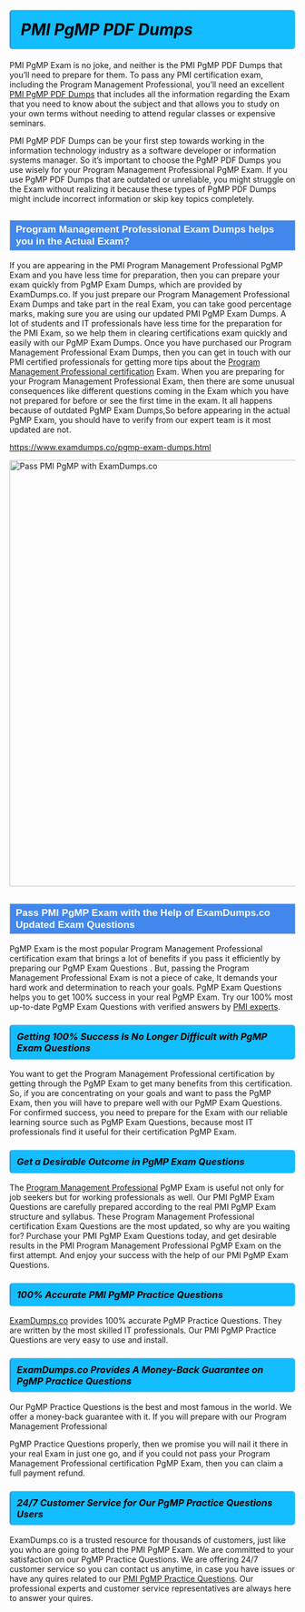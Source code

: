<h1>                <strong><span style="display: block; color: #000000; background: #14BDFF; border: 0.5px solid #AED6F1; border-left: 3px solid #3498DB; padding: .6em; border-radius: 6px;">                     <em>PMI PgMP <span class="exam_variation">PDF Dumps</span> </em>                </span></strong>            </h1>                        <p>PMI PgMP Exam is no joke, and neither is the PMI PgMP <span class="exam_variation">PDF Dumps</span> that you’ll need to prepare for them. To pass any PMI certification exam,             including the Program Management Professional, you’ll need an excellent <a href="https://www.examdumps.co/pgmp-exam-dumps.html">PMI PgMP <span class="exam_variation">PDF Dumps</span></a> that includes             all the information regarding the Exam that you need to know about the subject and that allows you to study on your own terms             without needing to attend regular classes or expensive seminars.</p>                        <p>PMI PgMP <span class="exam_variation">PDF Dumps</span> can be your first step towards working in the information technology industry as a software developer or             information systems manager. So it’s important to choose the PgMP <span class="exam_variation">PDF Dumps</span> you use wisely for your             Program Management Professional PgMP Exam. If you use PgMP <span class="exam_variation">PDF Dumps</span>             that are outdated or unreliable, you might struggle on the Exam without realizing it because these types of PgMP <span class="exam_variation">PDF Dumps</span>             might include incorrect information or skip key topics completely.</p>                        <h2 style="background: #4287ec; border: 1px solid #cccccc; padding: 5px 10px;">                <span style="color: #ffffff;">                    <span style="font-size: 11pt;">                        <span style="line-height: normal;">                            <span style="font-family: Calibri,sans-serif;">                                <strong>                                    <span style="font-size: 13.0pt;">Program Management Professional <span class="exam_variation2">Exam Dumps</span> helps you in the Actual Exam?</span>                                </strong>                            </span>                        </span>                    </span>                </span>            </h2>                        <p>If you are appearing in the PMI Program Management Professional PgMP Exam and             you have less time for preparation, then you can prepare your exam quickly from PgMP <span class="exam_variation2">Exam Dumps</span>, which are provided by ExamDumps.co.             If you just prepare our Program Management Professional <span class="exam_variation2">Exam Dumps</span> and take part in the real Exam, you can take good percentage marks, making sure you are             using our updated PMI PgMP <span class="exam_variation2">Exam Dumps</span>. A lot of students and IT professionals have less time for the preparation for the PMI Exam,             so we help them in clearing certifications exam quickly and easily with our PgMP <span class="exam_variation2">Exam Dumps</span>. Once you have purchased our             Program Management Professional <span class="exam_variation2">Exam Dumps</span>, then you can get in touch with our             PMI certified professionals for getting more tips about the <a href="https://www.examdumps.co/pgmp-certification-exam-dumps.html">Program Management Professional certification</a> Exam. When you are preparing for your              Program Management Professional Exam, then there are some unusual consequences like different questions coming in the Exam which you have not prepared            for before or see the first time in the exam. It all happens because of outdated PgMP <span class="exam_variation2">Exam Dumps</span>,So before appearing in the actual             PgMP Exam, you should have to verify from our expert team is it most updated are not.</p>                        <p><a href="https://www.examdumps.co/pgmp-exam-dumps.html">https://www.examdumps.co/pgmp-exam-dumps.html</a></p>                        <p><a href="https://www.examdumps.co/"><img src="https://www.examdumps.co//images/banners/big-sale-20-percent-discount-offer-examdumps.jpg" class="postImage" alt="Pass PMI PgMP with ExamDumps.co" width="750"></a></p>                            <h2 style="background: #4287ec; border: 1px solid #cccccc; padding: 5px 10px;">                <span style="color: #ffffff;">                    <span style="font-size: 11pt;">                        <span style="line-height: normal;">                            <span style="font-family: Calibri,sans-serif;">                                <strong>                                    <span style="font-size: 13.0pt;">Pass PMI PgMP Exam with the Help of ExamDumps.co Updated <span class="exam_variation3">Exam Questions</span></span>                                </strong>                            </span>                        </span>                    </span>                </span>            </h2>                        <p>PgMP Exam is the most popular Program Management Professional certification exam that brings a             lot of benefits if you pass it efficiently by preparing our PgMP <span class="exam_variation3">Exam Questions</span> . But, passing the Program Management Professional Exam is not a piece of cake,             It demands your hard work and determination to reach your goals. PgMP <span class="exam_variation3">Exam Questions</span> helps you to get 100% success in your real PgMP Exam.             Try our 100% most up-to-date PgMP <span class="exam_variation3">Exam Questions</span> with verified answers by <a href="https://www.examdumps.co/pmi-exam-dumps.html">PMI experts</a>.</p>                        <h3>                <strong>                    <span style="display: block; color: #000000; background: #14BDFF; border: 0.5px solid #AED6F1; border-left: 3px solid #3498DB; padding: .6em; border-radius: 6px;">                        <em>Getting 100% Success Is No Longer Difficult with PgMP <span class="exam_variation3">Exam Questions</span></em>                    </span>                </strong>            </h3>                        <p>You want to get the Program Management Professional certification by getting through the PgMP Exam to get many benefits from this certification.             So, if you are concentrating on your goals and want to pass the PgMP Exam, then you will have to prepare well with our PgMP <span class="exam_variation3">Exam Questions</span>.             For confirmed success, you need to prepare for the Exam with our reliable learning source such as PgMP <span class="exam_variation3">Exam Questions</span>, because most             IT professionals find it useful for their certification PgMP Exam.</p>                        <h3>                <strong>                    <span style="display: block; color: #000000; background: #14BDFF; border: 0.5px solid #AED6F1; border-left: 3px solid #3498DB; padding: .6em; border-radius: 6px;">                        <em>Get a Desirable Outcome in PgMP <span class="exam_variation3">Exam Questions</span></em>                    </span>                </strong>            </h3>                        <p>The <a href="https://www.examdumps.co/pgmp-exam-dumps.html">Program Management Professional</a> PgMP Exam is useful not only for job seekers but             for working professionals as well. Our PMI PgMP <span class="exam_variation3">Exam Questions</span> are carefully prepared according to the real PMI PgMP Exam structure and syllabus.             These Program Management Professional certification <span class="exam_variation3">Exam Questions</span> are the most updated, so why are you waiting for? Purchase your PMI PgMP <span class="exam_variation3">Exam Questions</span> today,             and get desirable results in the PMI Program Management Professional PgMP Exam on the first attempt.             And enjoy your success with the help of our PMI PgMP <span class="exam_variation3">Exam Questions</span>.</p>                        <h3>                <strong>                    <span style="display: block; color: #000000; background: #14BDFF; border: 0.5px solid #AED6F1; border-left: 3px solid #3498DB; padding: .6em; border-radius: 6px;">                        <em>100% Accurate PMI PgMP <span class="exam_variation4">Practice Questions</span></em>                    </span>                </strong>            </h3>                        <p><a href="https://www.examdumps.co/">ExamDumps.co</a> provides 100% accurate PgMP <span class="exam_variation4">Practice Questions</span>. They are written by the most skilled IT professionals.             Our PMI PgMP <span class="exam_variation4">Practice Questions</span> are very easy to use and install.</p>                        <h3>                <strong>                    <span style="display: block; color: #000000; background: #14BDFF; border: 0.5px solid #AED6F1; border-left: 3px solid #3498DB; padding: .6em; border-radius: 6px;">                        <em>ExamDumps.co Provides A Money-Back Guarantee on  PgMP <span class="exam_variation4">Practice Questions</span></em>                    </span>                </strong>            </h3>                        <p>Our PgMP <span class="exam_variation4">Practice Questions</span> is the best and most famous in the world. We offer a money-back guarantee with it.             If you will prepare with our Program Management Professional</p>            <p>PgMP <span class="exam_variation4">Practice Questions</span> properly, then we promise you will nail it there in your real Exam in just one go, and             if you could not pass your Program Management Professional certification PgMP Exam, then you can claim a full payment refund.</p>                        <h3>                <strong>                    <span style="display: block; color: #000000; background: #14BDFF; border: 0.5px solid #AED6F1; border-left: 3px solid #3498DB; padding: .6em; border-radius: 6px;">                        <em>24/7 Customer Service for Our PgMP <span class="exam_variation4">Practice Questions</span> Users</em>                    </span>                </strong>            </h3>                        <p>ExamDumps.co is a trusted resource for thousands of customers, just like you who are going to attend the PMI PgMP Exam.             We are committed to your satisfaction on our PgMP <span class="exam_variation4">Practice Questions</span>. We are offering 24/7 customer service so you can contact us anytime,             in case you have issues or have any quires related to our <a href="https://www.examdumps.co/pgmp-exam-dumps.html">PMI PgMP <span class="exam_variation4">Practice Questions</span></a>. Our professional experts and customer service             representatives are always here to answer your quires.</p>                    
